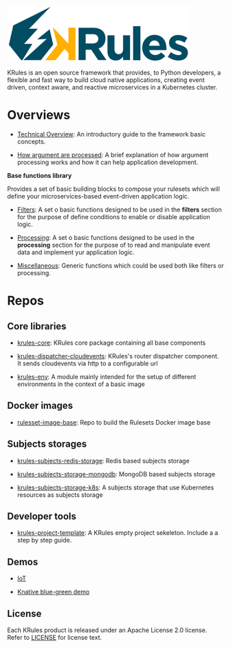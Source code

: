 ![](.support/krules_ext_logo.png)

KRules is an open source framework that provides, to Python developers, a flexible and fast way to build cloud native applications, 
creating event driven, context aware, and reactive microservices in a Kubernetes cluster.

# Overviews

- [Technical Overview](https://intro.krules.io/OVERVIEW.html): An introductory guide to the framework basic concepts.

- [How argument are processed](https://intro.krules.io/ArgumentProcessors.html): A brief explanation of how argument processing works and 
how it can help application development.

**Base functions library**

Provides a set of basic building blocks to compose your rulesets which will define your microservices-based event-driven application logic.

- [Filters](https://intro.krules.io/Filters.html): A set o basic functions designed to be used in the **filters** section for the purpose of 
define conditions to enable or disable application logic.

- [Processing](https://intro.krules.io/Processing.html): A set o basic functions designed to be used in the **processing** section for the purpose 
of to read and manipulate event data and implement yur application logic.

- [Miscellaneous](https://intro.krules.io/Miscellaneous.html): Generic functions which could be used both like filters or processing.


# Repos

## Core libraries

- [krules-core](https://github.com/airspot-dev/krules-core): KRules core package containing all base components

- [krules-dispatcher-cloudevents](https://github.com/airspot-dev/krules-dispatcher-cloudevents): KRules's router dispatcher component.
It sends cloudevents via http to a configurable url

- [krules-env](https://github.com/airspot-dev/krules-env): A module mainly intended for the setup of different environments in the context of a basic image

## Docker images

- [rulesset-image-base](https://github.com/airspot-dev/rulesset-image-base): Repo to build the Rulesets Docker image base 

## Subjects storages

- [krules-subjects-redis-storage](https://github.com/airspot-dev/krules-subjects-storage-redis): Redis based subjects storage

- [krules-subjects-storage-mongodb](https://github.com/airspot-dev/krules-subjects-storage-mongodb): MongoDB based subjects storage

- [krules-subjects-storage-k8s](https://github.com/airspot-dev/krules-subjects-storage-k8s): A subjects storage that use Kubernetes resources as subjects storage 

## Developer tools

- [krules-project-template](https://github.com/airspot-dev/krules-project-template): A KRules empty project sekeleton. Include a a step by step guide.

## Demos

- [IoT](https://github.com/airspot-dev/iot-demo)

- [Knative blue-green demo](https://github.com/airspot-dev/knative-bluegreen-demo)

## License

Each KRules product is released under an Apache License 2.0 license. Refer to [LICENSE](.support/LICENSE) for license text.

